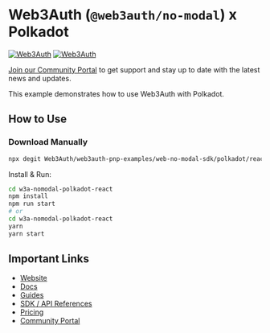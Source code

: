 # Web3Auth (`@web3auth/no-modal`) x Polkadot

[![Web3Auth](https://img.shields.io/badge/Web3Auth-SDK-blue)](https://web3auth.io/docs/sdk/web/no-modal/)
[![Web3Auth](https://img.shields.io/badge/Web3Auth-Community-cyan)](https://community.web3auth.io)

[Join our Community Portal](https://community.web3auth.io/) to get support and stay up to date with the latest news and updates.

This example demonstrates how to use Web3Auth with Polkadot.

## How to Use

### Download Manually

```bash
npx degit Web3Auth/web3auth-pnp-examples/web-no-modal-sdk/polkadot/react-polkadot-no-modal-example w3a-nomodal-polkadot-react
```

Install & Run:

```bash
cd w3a-nomodal-polkadot-react
npm install
npm run start
# or
cd w3a-nomodal-polkadot-react
yarn
yarn start
```

## Important Links

- [Website](https://web3auth.io)
- [Docs](https://web3auth.io/docs)
- [Guides](https://web3auth.io/docs/guides)
- [SDK / API References](https://web3auth.io/docs/sdk)
- [Pricing](https://web3auth.io/pricing.html)
- [Community Portal](https://community.web3auth.io)